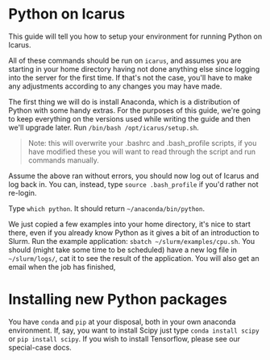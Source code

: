 Python on Icarus
===

This guide will tell you how to setup your environment for running Python on Icarus.

All of these commands should be run on `icarus`, and assumes you are starting in your home directory having not done anything else since logging into the server for the first time.
If that's not the case, you'll have to make any adjustments according to any changes you may have made.

The first thing we will do is install Anaconda, which is a distribution of Python with some handy extras.
For the purposes of this guide, we're going to keep everything on the versions used while writing the guide and then we'll upgrade later.
Run `/bin/bash /opt/icarus/setup.sh`.
> Note: this will overwrite your .bashrc and .bash_profile scripts, if you have modified these you will want to read through the script and run commands manually.

Assume the above ran without errors, you should now log out of Icarus and log back in.
You can, instead, type `source .bash_profile` if you'd rather not re-login.

Type `which python`. It should return `~/anaconda/bin/python`.

We just copied a few examples into your home directory, it's nice to start there, even if you already know Python as it gives a bit of an introduction to Slurm.
Run the example application: `sbatch ~/slurm/examples/cpu.sh`.
You should (might take some time to be scheduled) have a new log file in `~/slurm/logs/`, cat it to see the result of the application.
You will also get an email when the job has finished,

Installing new Python packages
===
You have `conda` and `pip` at your disposal, both in your own anaconda environment.
If, say, you want to install Scipy just type `conda install scipy` or `pip install scipy`.
If you wish to install Tensorflow, please see our special-case docs.